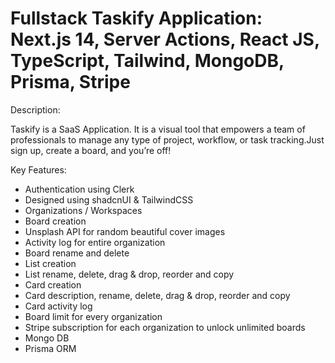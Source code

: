 # Fullstack Taskify Application: Next.js 14, Server Actions, React JS, TypeScript, Tailwind, MongoDB, Prisma, Stripe

Description: 

Taskify is a SaaS Application. It is a visual tool that empowers a team of professionals to manage any type of project, workflow, or task tracking.Just sign up, create a board, and you’re off!

Key Features:
- Authentication using Clerk
- Designed using shadcnUI & TailwindCSS
- Organizations / Workspaces
- Board creation
- Unsplash API for random beautiful cover images
- Activity log for entire organization
- Board rename and delete
- List creation
- List rename, delete, drag & drop, reorder and copy
- Card creation
- Card description, rename, delete, drag & drop, reorder and copy
- Card activity log
- Board limit for every organization
- Stripe subscription for each organization to unlock unlimited boards
- Mongo DB
- Prisma ORM
